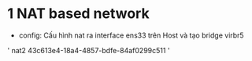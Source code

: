 #
# 1 NAT based network


- config: Cấu hình nat ra interface ens33 trên Host và tạo bridge virbr5

'<network>
  <name>nat2</name>
  <uuid>43c613e4-18a4-4857-bdfe-84af0299c511</uuid>
  <forward dev='ens33' mode='nat'>
    <interface dev='ens33'/>
  </forward>
  <bridge name='virbr5' stp='on' delay='2'/>
  <mac address='52:54:00:c1:7c:e5'/>
  <ip address='172.16.10.1' netmask='255.255.255.0'>
    <dhcp>
      <range start='172.16.10.100' end='172.16.10.253'/>
    </dhcp>
  </ip>
</network>'
